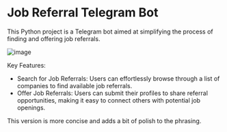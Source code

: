 # Job Referral Telegram Bot

This Python project is a Telegram bot aimed at simplifying the process of finding and offering job referrals.

![image](https://github.com/user-attachments/assets/2a3af048-d76d-4c42-836c-7a2bc1bf33d2)

Key Features:

- Search for Job Referrals: Users can effortlessly browse through a list of companies to find available job referrals.
- Offer Job Referrals: Users can submit their profiles to share referral opportunities, making it easy to connect others with potential job openings.

This version is more concise and adds a bit of polish to the phrasing.
